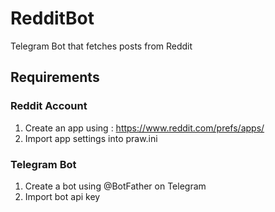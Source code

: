 # RedditBot
Telegram Bot that fetches posts from Reddit

## Requirements
  ### Reddit Account 
  1. Create an app using : https://www.reddit.com/prefs/apps/
  2. Import app settings into praw.ini
    
  ### Telegram Bot
  1. Create a bot using @BotFather on Telegram
  2. Import bot api key
